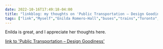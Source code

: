 ---date: 2022-10-16T17:49:18-04:00title: "linkblog: my thoughts on 'Public Transportation – Design Goodiness'"tags: ["link","Myself","Enilda Romero-Hall","buses","trains","Toronto","Panama City","Tampa","Knoxville","public transit"]---Enilda is great, and I appreciate her thoughts here. [link to 'Public Transportation – Design Goodiness'](https://enildaromero.com/2022/10/16/public-transportation/)
